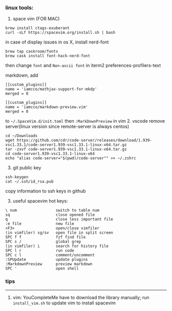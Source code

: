 ### linux tools:

1. space vim (FOR MAC) 
```
brew install ctags-exuberant
curl -sLf https://spacevim.org/install.sh | bash
```
in case of display issues in os X, install nerd-font
```
brew tap caskroom/fonts
brew cask install font-hack-nerd-font
```
then change `font` and `Non-ascii font`  in iterm2 preferences-profilers-text 

  markdown, add
  ```
  [[custom_plugins]]
  name = 'iamcco/mathjax-support-for-mkdp'
  merged = 0
  
  [[custom_plugins]]
  name = 'iamcco/markdown-preview.vim'
  merged = 0
  ```
  to `~/.SpaceVim.d/init.toml` then `:MarkDownPreview` in vim
2. vscode remove server(linux version since remote-server is always centos)
```
cd ~/Downloads
wget https://github.com/cdr/code-server/releases/download/1.939-vsc1.33.1/code-server1.939-vsc1.33.1-linux-x64.tar.gz
tar -zxvf code-server1.939-vsc1.33.1-linux-x64.tar.gz
cd code-server1.939-vsc1.33.1-linux-x64
echo "alias code-server="$(pwd)/code-server"" >> ~/.zshrc
```

3. git public key
```
ssh-keygen
cat ~/.ssh/id_rsa.pub
```
copy information to ssh	keys in github

3. useful spacevim hot keys:
```
\ num                 switch to table num
sq                    close opened file
q                     close less important file
:e file               new file
<F3>                  open/close vimfiler
(in vimfiler) sg/sv   open file in split screen 
SPC f f               fzf find file 
SPC s /               global grep
(in vimfiler) i       search for history file
SPC l r               run code
SPC c l               comment/uncomment
:SPUpdate             update plugins
:MarkdownPreview      preview markdown
SPC '                 open shell
```

### tips

---

1. vim: YouCompleteMe have to download the library manually; run `install_vim.sh` to update vim to install spacevim
